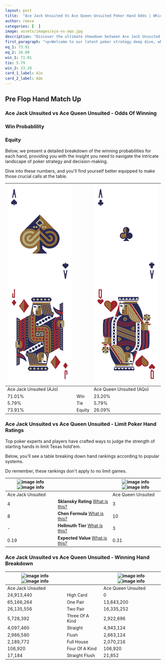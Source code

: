 ```yaml
---
layout: post
title:  "Ace Jack Unsuited Vs Ace Queen Unsuited Poker Hand Odds | Which Is The Better Hand In Poker? A Complete Guide"
author: reece
categories: [  ]
image: assets/images/ajo-vs-aqo.jpg
description: "Discover the ultimate showdown between Ace Jack Unsuited and Ace Queen Unsuited in poker! Uncover the odds, strategies, and scenarios where one hand triumphs over the other. Get ready to up your poker game with this thrilling analysis."
first_paragraph: "<p>Welcome to our latest poker strategy deep dive, where we're pitting two distinct hands against each other in a high-stakes showdown: Ace Jack Unsuited vs Ace Queen Unsuited.</p><p>In the dynamic world of poker, every decision counts, and knowing which hand holds the upper hand is key to your success at the table.</p><p>In this article, we'll dissect these two hands, explore the scenarios where one dominates the other, and equip you with the knowledge to make strategic choices that can tip the odds in your favor.</p><p>Get ready to unravel the intriguing dynamics of these poker hands and elevate your game to new heights.</p>"
eq_1: 73.91
eq_2: 26.09
win_1: 71.01
tie: 5.79
win_2: 23.20
card_1_label: AJo
card_2_label: AQo
---
```




[comment]: # (sp0)

## Pre Flop Hand Match Up

<div class="table hand-ratings" markdown="1"> 



### Ace Jack Unsuited vs Ace Queen Unsuited - Odds Of Winning


  
<div class="row graphs"> 
<div class="col-lg-6">
    <h3>Win Probablility</h3>
    <canvas id="WinChart"></canvas>
</div>
<div class="col-lg-6">
    <h3>Equity</h3>
    <canvas id="EquityChart"></canvas>
</div>
</div>

  Below, we present a detailed breakdown of the winning probabilities for each hand, providing you with the insight you need to navigate the intricate landscape of poker strategy and decision-making. 

Dive into these numbers, and you'll find yourself better equipped to make those crucial calls at the table.


    
| ![image info](assets/images/hand1/a.png) ![image info](assets/images/hand1/jo.png) |  | ![image info](assets/images/hand2/a.png) ![image info](assets/images/hand2/qo.png) |
| -------- | -------- | -------- |
| Ace Jack Unsuited (AJo) |  | Ace Queen Unsuited (AQo) |
| 71.01% | Win | 23.20% |
| 5.79% | Tie | 5.79% |
| 73.91% | Equity | 26.09% |




[comment]: # (sp1)



### Ace Jack Unsuited vs Ace Queen Unsuited - Limit Poker Hand Ratings

Top poker experts and players have crafted ways to judge the strength of starting hands in limit Texas hold'em. 

Below, you'll see a table breaking down hand rankings according to popular systems. 

Do remember, these rankings don't apply to no limit games.


    
| ![image info](https://www.riverpairs.com/assets/images/hand1/a.png) ![image info](https://www.riverpairs.com/assets/images/hand1/jo.png) |  | ![image info](https://www.riverpairs.com/assets/images/hand2/a.png) ![image info](https://www.riverpairs.com/assets/images/hand2/qo.png) |
| -------- | -------- | -------- |
| Ace Jack Unsuited |  | Ace Queen Unsuited |
| 4 | **Sklansky Rating** [What is this?](/sklansky-rating-explained) | 3 |
| 8 | **Chen Formula** [What is this?](/chen-formula-explained) | 10 |
| - | **Hellmuth Tier** [What is this?](/Hellmuth-tier-explained) | 3 |
| 0.19 | **Expected Value** [What is this?](/expected-value-explained) | 0.31 |




[comment]: # (sp2)



### Ace Jack Unsuited vs Ace Queen Unsuited - Winning Hand Breakdown


    
| ![image info](https://www.riverpairs.com/assets/images/hand1/a.png) ![image info](https://www.riverpairs.com/assets/images/hand1/jo.png) |  | ![image info](https://www.riverpairs.com/assets/images/hand2/a.png) ![image info](https://www.riverpairs.com/assets/images/hand2/qo.png) |
| -------- | -------- | -------- |
| Ace Jack Unsuited |  | Ace Queen Unsuited |
| 24,913,440 | High Card | 0 |
| 65,166,264 | One Pair | 13,843,200 |
| 26,135,556 | Two Pair | 16,335,252 |
| 5,728,392 | Three Of A Kind | 2,922,696 |
| 4,097,460 | Straight | 4,943,124 |
| 2,966,580 | Flush | 2,663,124 |
| 2,189,772 | Full House | 2,070,216 |
| 106,920 | Four Of A Kind | 106,920 |
| 17,184 | Straight Flush | 21,852 |




[comment]: # (sp3)



</div>

[comment]: # (sp4)



[comment]: # (sp5)

